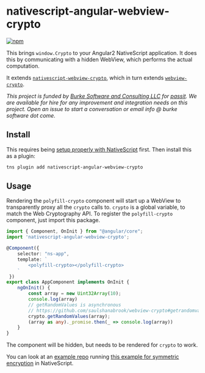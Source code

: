 # nativescript-angular-webview-crypto

[![npm](https://img.shields.io/npm/v/nativescript-angular-webview-crypto.svg?maxAge=2592000?style=flat-square)](https://www.npmjs.com/package/nativescript-angular-webview-crypto)

This brings `window.Crypto` to your Angular2 NativeScript application. It does this
by communicating with a hidden WebView, which performs the actual
computation.

It extends [`nativescript-webview-crypto`](https://github.com/saulshanabrook/nativescript-webview-crypto), which in turn extends
[`webview-crypto`](https://github.com/saulshanabrook/webview-crypto).

*This project is funded by [Burke Software and Consulting LLC](http://burkesoftware.com/) for [passit](http://passit.io/). We are available for hire for any improvement and integration needs on this project. Open an issue to start a conversation or email info @ burke software dot come.*


## Install

This requires being [setup properly with NativeScript](http://docs.nativescript.org/start/quick-setup)
first. Then install this as a plugin:

```bash
tns plugin add nativescript-angular-webview-crypto
```

## Usage

Rendering the `polyfill-crypto` component will start up a WebView to
transparently proxy all the `crypto` calls to. `crypto` is a global variable,
to match the Web Cryptography API. To register the `polyfill-crypto` component,
just import this package.

```typescript
import { Component, OnInit } from "@angular/core";
import 'nativescript-angular-webview-crypto';

@Component({
    selector: "ns-app",
    template: `
        <polyfill-crypto></polyfill-crypto>
    `
 })
export class AppComponent implements OnInit {
	ngOnInit() {
		const array = new Uint32Array(10);
		console.log(array)
		// getRandomValues is asynchronous
		// https://github.com/saulshanabrook/webview-crypto#getrandomvalues
		crypto.getRandomValues(array);
		(array as any)._promise.then(_ => console.log(array))
	}
}

```

The component will be hidden, but needs to be rendered for `crypto` to work.

You can look at an [example repo](https://github.com/saulshanabrook/nativescript-angular-webview-crypto-example)
running [this example for symmetric encryption](https://blog.engelke.com/2014/06/22/symmetric-cryptography-in-the-browser-part-1/)
in NativeScript.
